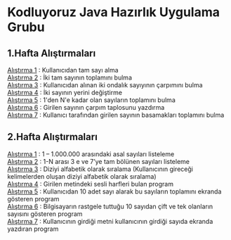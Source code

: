 # Kodluyoruz Java Hazırlık Uygulama Grubu
## 1.Hafta Alıştırmaları
[Alıştırma 1](https://github.com/EmineOzbek/KodluyoruzJavaHazirlik/blob/master/src/Hafta_1/Alistirma_1.java) : Kullanıcıdan tam sayı alma <br/>
[Alıştırma 2](https://github.com/EmineOzbek/KodluyoruzJavaHazirlik/blob/master/src/Hafta_1/Alistirma_2.java) : İki tam sayının toplamını bulma <br/>
[Alıştırma 3](https://github.com/EmineOzbek/KodluyoruzJavaHazirlik/blob/master/src/Hafta_1/Alistirma_3.java) : Kullanıcıdan alınan iki ondalık sayıyının çarpımını bulma <br/>
[Alıştırma 4](https://github.com/EmineOzbek/KodluyoruzJavaHazirlik/blob/master/src/Hafta_1/Alistirma_4.java) : İki sayının yerini değiştirme <br/>
[Alıştırma 5](https://github.com/EmineOzbek/KodluyoruzJavaHazirlik/blob/master/src/Hafta_1/Alistirma_5.java) : 1'den N'e kadar olan sayıların toplamını bulma <br/>
[Alıştırma 6](https://github.com/EmineOzbek/KodluyoruzJavaHazirlik/blob/master/src/Hafta_1/Alistirma_6.java) : Girilen sayının çarpım taplosunu yazdırma <br/>
[Alıştırma 7](https://github.com/EmineOzbek/KodluyoruzJavaHazirlik/blob/master/src/Hafta_1/Alistirma_7.java) : Kullanıcı tarafından girilen sayının basamakları toplamını bulma <br/>
## 2.Hafta Alıştırmaları
[Alıştırma 1](https://github.com/EmineOzbek/KodluyoruzJavaHazirlik/blob/master/src/Hafta_2/Alistirma_1.java) : 1 – 1.000.000 arasındaki asal sayıları listeleme <br/> 
[Alıştırma 2](https://github.com/EmineOzbek/KodluyoruzJavaHazirlik/blob/master/src/Hafta_2/Alistirma_2.java) : 1-N arası 3 e ve 7’ye tam bölünen sayıları listeleme <br/>
[Alıştırma 3](https://github.com/EmineOzbek/KodluyoruzJavaHazirlik/blob/master/src/Hafta_2/Alistirma_3.java) : Diziyi alfabetik olarak sıralama (Kullanıcının gireceği kelimelerden oluşan diziyi alfabetik olarak sıralama) <br/>
[Alıştırma 4](https://github.com/EmineOzbek/KodluyoruzJavaHazirlik/blob/master/src/Hafta_2/Alistirma_4.java) : Girilen metindeki sesli harfleri bulan program <br/>
[Alıştırma 5](https://github.com/EmineOzbek/KodluyoruzJavaHazirlik/blob/master/src/Hafta_2/Alistirma_5.java) : Kullanıcıdan 10 adet sayı alarak bu sayıların toplamını ekranda gösteren program <br/>
[Alıştırma 6](https://github.com/EmineOzbek/KodluyoruzJavaHazirlik/blob/master/src/Hafta_2/Alistirma_6.java) : Bilgisayarın rastgele tuttuğu 10 sayıdan çift ve tek olanların sayısını gösteren program <br/>
[Alıştırma 7](https://github.com/EmineOzbek/KodluyoruzJavaHazirlik/blob/master/src/Hafta_2/Alistirma_7.java) : Kullanıcının girdiği metni kullanıcının girdiği sayıda ekranda yazdıran program <br/>
